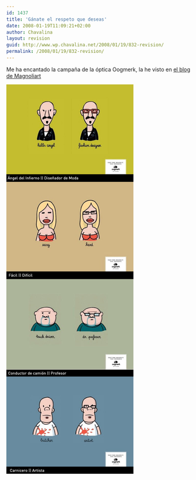 ```yaml
---
id: 1437
title: 'Gánate el respeto que deseas'
date: 2008-01-19T11:09:21+02:00
author: Chavalina
layout: revision
guid: http://www.wp.chavalina.net/2008/01/19/832-revision/
permalink: /2008/01/19/832-revision/
---
```

Me ha encantado la campa&ntilde;a de la óptica Oogmerk, la he visto en <a href="http://blog.magnoliart.com/2008/01/17/oogmerk-ganate-el-respeto-que-deseas/" target="_blank">el blog de Magnoliart</a> 

<p class="imgcentro">
  <img src="/imagenes/fotos/oogmerk.jpg" alt="Campa&ntilde;a gráfica de la óptica Oogmerk" />
</p>